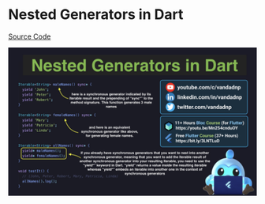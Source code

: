 # Nested Generators in Dart

[Source Code](nested-generators-in-dart.dart)

![](nested-generators-in-dart.jpg)
